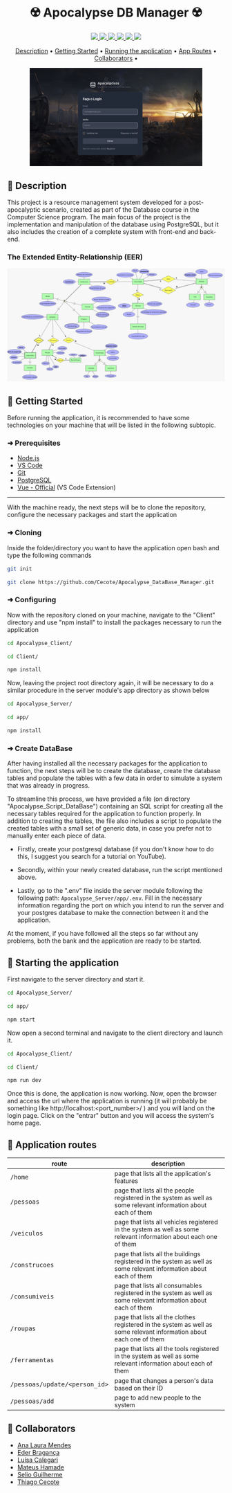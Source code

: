 <h1 align="center" style="font-weight: bold;"> ☢️ Apocalypse DB Manager ☢️ </h1>

<p align="center">
  <a href="#">
    <img src="https://img.shields.io/badge/javascript-%23323330.svg?style=for-the-badge&logo=javascript&logoColor=%23F7DF1E">
  </a>
  <a href="#">
    <img src="https://img.shields.io/badge/vite-%23646CFF.svg?style=for-the-badge&logo=vite&logoColor=white">
  </a> 
  <a href="#">
    <img src="https://img.shields.io/badge/vuejs-%2335495e.svg?style=for-the-badge&logo=vuedotjs&logoColor=%234FC08D">
  </a> 
  <a href="#">
    <img src="https://img.shields.io/badge/tailwindcss-%2338B2AC.svg?style=for-the-badge&logo=tailwind-css&logoColor=white">
  </a> 
  <a href="#">
    <img src="https://img.shields.io/badge/postgres-%23316192.svg?style=for-the-badge&logo=postgresql&logoColor=white">
  </a>  
  <a href="#">
    <img src="https://img.shields.io/badge/node.js-6DA55F?style=for-the-badge&logo=node.js&logoColor=white)">
  </a>  
</p>

<p align="center">
 <a href="#description">Description</a> • 
 <a href="#started">Getting Started</a> • 
 <a href="#running">Running the application</a> • 
  <a href="#routes">App Routes</a> • 
  <a href="#colab">Collaborators</a> •
</p>

<p align="center">
    <img src="Images/InitialPage.png" alt="Image Example" width="400px">
</p>

<h2 id="description">📝 Description</h2>

This project is a resource management system developed for a post-apocalyptic scenario, created as part of the Database course in the Computer Science program. The main focus of the project is the implementation and manipulation of the database using PostgreSQL, but it also includes the creation of a complete system with front-end and back-end.

### The Extended Entity-Relationship (EER)

<p align="center">
    <img src="Images/Esquema_ER_Final.jpg" alt="Image Example">
</p>

<h2 id="started"> 🏁 Getting Started</h2>

Before running the application, it is recommended to have some technologies on your machine that will be listed in the following subtopic.

<h3>➜ Prerequisites</h3>

- [Node.js](https://nodejs.org/en)
- [VS Code](https://code.visualstudio.com/)
- [Git](https://git-scm.com/)
- [PostgreSQL](https://www.postgresql.org/)
- [Vue - Official](https://marketplace.visualstudio.com/items?itemName=Vue.volar) (VS Code Extension)

---
With the machine ready, the next steps will be to clone the repository, configure the necessary packages and start the application

<h3>➜ Cloning</h3>

Inside the folder/directory you want to have the application open bash and type the following commands

```bash
git init
```

```bash
git clone https://github.com/Cecote/Apocalypse_DataBase_Manager.git
```

<h3>➜ Configuring</h3>

Now with the repository cloned on your machine, navigate to the "Client" directory and use "npm install" to install the packages necessary to run the application

```bash
cd Apocalypse_Client/
```

```bash
cd Client/
```

```bash
npm install
```

Now, leaving the project root directory again, it will be necessary to do a similar procedure in the server module's app directory as shown below

```bash
cd Apocalypse_Server/
```

```bash
cd app/
```

```bash
npm install
```
<h3>➜ Create DataBase</h3>

After having installed all the necessary packages for the application to function, the next steps will be to create the database, create the database tables and populate the tables with a few data in order to simulate a system that was already in progress.
 
To streamline this process, we have provided a file (on directory "Apocalypse_Script_DataBase") containing an SQL script for creating all the necessary tables required for the application to function properly. In addition to creating the tables, the file also includes a script to populate the created tables with a small set of generic data, in case you prefer not to manually enter each piece of data.

- Firstly, create your postgresql database (if you don't know how to do this, I suggest you search for a tutorial on YouTube).

- Secondly, within your newly created database, run the script mentioned above. 

- Lastly, go to the ".env" file inside the server module following the following path: `Apocalypse_Server/app/.env`. Fill in the necessary information regarding the port on which you intend to run the server and your postgres database to make the connection between it and the application.

At the moment, if you have followed all the steps so far without any problems, both the bank and the application are ready to be started.

<h2 id="running"> 🚀 Starting the application</h2>

First navigate to the server directory and start it.

```bash
cd Apocalypse_Server/
```

```bash
cd app/
```

```bash
npm start
```

Now open a second terminal and navigate to the client directory and launch it.

```bash
cd Apocalypse_Client/
```

```bash
cd Client/
```

```bash
npm run dev
```

Once this is done, the application is now working. Now, open the browser and access the url where the application is running (it will probably be something like http://localhost:<port_number>/ ) and you will land on the login page. Click on the "entrar" button and you will access the system's home page.

<h2 id="routes"> 📍 Application routes</h2>

| route               | description                                          
|----------------------|-----------------------------------------------------
| <kbd>/home</kbd>     | page that lists all the application's features
| <kbd>/pessoas</kbd>     | page that lists all the people registered in the system as well as some relevant information about each of them
| <kbd>/veiculos</kbd>     | page that lists all vehicles registered in the system as well as some relevant information about each one of them
| <kbd>/construcoes</kbd>     | page that lists all the buildings registered in the system as well as some relevant information about each of them
| <kbd>/consumiveis</kbd>     | page that lists all consumables registered in the system as well as some relevant information about each of them
| <kbd>/roupas</kbd>     | page that lists all the clothes registered in the system as well as some relevant information about each one of them
| <kbd>/ferramentas</kbd>     | page that lists all the tools registered in the system as well as some relevant information about each of them
| <kbd>/pessoas/update/<person_id></kbd>     | page that changes a person's data based on their ID
| <kbd>/pessoas/add</kbd>     | page to add new people to the system

<h2 id="colab">🤝 Collaborators</h2>

- [Ana Laura Mendes](https://github.com/a-mendes)
- [Eder Bragança](https://github.com/EderBraganca)
- [Luísa Calegari](https://github.com/lsclgr)
- [Mateus Hamade](https://github.com/mateus-hamade)
- [Selio Guilherme](https://github.com/Guilherme1258)
- [Thiago Cecote](https://github.com/Cecote)
